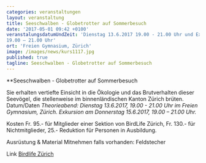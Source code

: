 ```yaml
---
categories: veranstaltungen
layout: veranstaltung
title: Seeschwalben - Globetrotter auf Sommerbesuch
date: '2017-05-01 09:42 +0100'
veranstalungsdatumUndZeit: 'Dienstag 13.6.2017 19.00 - 21.00 Uhr und Exkursion am Donnerstag 15.6.2017, 
19.00 – 21.00 Uhr'
ort: 'Freien Gymnasium, Zürich'
image: /images/news/kurs1117.jpg
published: true
tagline: Seeschwalben - Globetrotter auf Sommerbesuch
---
```


**Seeschwalben - Globetrotter auf Sommerbesuch

Sie erhalten vertiefte Einsicht in die Ökologie und das Brutverhalten dieser Seevögel, die stellenweise im binnenländischen Kanton Zürich brüten.
Datum/Daten
_Theorieabend: Dienstag 13.6.2017, 19.00 - 21.00 Uhr im Freien Gymnasium, Zürich.
Exkursion am Donnerstag 15.6.2017, 19.00 – 21.00 Uhr._

Kosten
Fr. 95.- für Mitglieder einer Sektion von BirdLife Zürich, Fr. 130.- für Nichtmitglieder, 25.- Reduktion für Personen in Ausbildung.

Ausrüstung & Material
Mitnehmen falls vorhanden: Feldstecher

Link [Birdlife Zürich](https://www.birdlife-zuerich.ch/kurse-veranstaltungen/uebersicht/einfuehrungs-auffrischungskurse/?anmeldung%5Buid%5D=1117&cHash=911290eda4deff9c89b39aaab09cc1a1)
